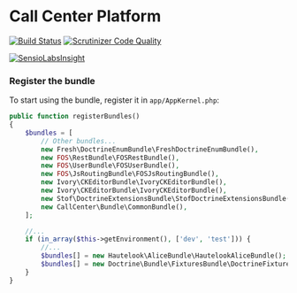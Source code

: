Call Center Platform
===========

[![Build Status](https://travis-ci.org/diegoangel/call-center-platform.svg?branch=master)](https://travis-ci.org/diegoangel/call-center-platform)
[![Scrutinizer Code Quality](https://scrutinizer-ci.com/g/diegoangel/call-center-platform/badges/quality-score.png?b=master)](https://scrutinizer-ci.com/g/diegoangel/call-center-platform/?branch=master)

[![SensioLabsInsight](https://insight.sensiolabs.com/projects/4b444c8f-b095-4174-a333-11477268f697/small.png)](https://insight.sensiolabs.com/projects/4b444c8f-b095-4174-a333-11477268f697)

### Register the bundle

To start using the bundle, register it in `app/AppKernel.php`:

```php
public function registerBundles()
{
    $bundles = [
        // Other bundles...
        new Fresh\DoctrineEnumBundle\FreshDoctrineEnumBundle(),
        new FOS\RestBundle\FOSRestBundle(),
        new FOS\UserBundle\FOSUserBundle(),
        new FOS\JsRoutingBundle\FOSJsRoutingBundle(),
        new Ivory\CKEditorBundle\IvoryCKEditorBundle(),
        new Ivory\CKEditorBundle\IvoryCKEditorBundle(),
        new Stof\DoctrineExtensionsBundle\StofDoctrineExtensionsBundle(),        
        new CallCenter\Bundle\CommonBundle(),
    ];

    //...
    if (in_array($this->getEnvironment(), ['dev', 'test'])) {
        //...
        $bundles[] = new Hautelook\AliceBundle\HautelookAliceBundle();
        $bundles[] = new Doctrine\Bundle\FixturesBundle\DoctrineFixturesBundle();        
    }    
}
```
